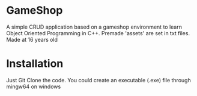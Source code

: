 # GameShop
A simple CRUD application based on a gameshop environment to learn Object Oriented Programming in C++. Premade 'assets' are set in txt files. 
Made at 16 years old

# Installation
Just Git Clone the code. You could create an executable (.exe) file through mingw64 on windows 
